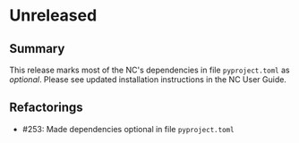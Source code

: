 # Unreleased

## Summary

This release marks most of the NC's dependencies in file `pyproject.toml` as _optional_.  Please see updated installation instructions in the NC User Guide.

## Refactorings

* #253: Made dependencies optional in file `pyproject.toml`
